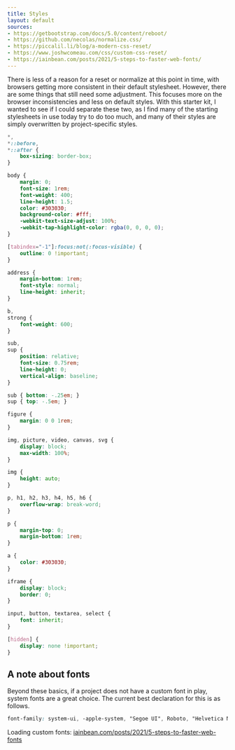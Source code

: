 ```yaml
---
title: Styles
layout: default
sources:
- https://getbootstrap.com/docs/5.0/content/reboot/
- https://github.com/necolas/normalize.css/
- https://piccalil.li/blog/a-modern-css-reset/
- https://www.joshwcomeau.com/css/custom-css-reset/
- https://iainbean.com/posts/2021/5-steps-to-faster-web-fonts/
---
```


There is less of a reason for a reset or normalize at this point in time, with browsers getting more consistent in their default stylesheet. However, there are some things that still need some adjustment. This focuses more on the browser inconsistencies and less on default styles. With this starter kit, I wanted to see if I could separate these two, as I find many of the starting stylesheets in use today try to do too much, and many of their styles are simply overwritten by project-specific styles.

```css
*,
*::before,
*::after {
    box-sizing: border-box;
}

body {
    margin: 0;
    font-size: 1rem;
    font-weight: 400;
    line-height: 1.5;
    color: #303030;
    background-color: #fff;
    -webkit-text-size-adjust: 100%;
    -webkit-tap-highlight-color: rgba(0, 0, 0, 0);
}

[tabindex="-1"]:focus:not(:focus-visible) {
    outline: 0 !important;
}

address {
    margin-bottom: 1rem;
    font-style: normal;
    line-height: inherit;
}

b,
strong {
    font-weight: 600;
}

sub,
sup {
    position: relative;
    font-size: 0.75rem;
    line-height: 0;
    vertical-align: baseline;
}

sub { bottom: -.25em; }
sup { top: -.5em; }

figure {
    margin: 0 0 1rem;
}

img, picture, video, canvas, svg {
    display: block;
    max-width: 100%;
}

img {
    height: auto;
}

p, h1, h2, h3, h4, h5, h6 {
    overflow-wrap: break-word;
}

p {
    margin-top: 0;
    margin-bottom: 1rem;
}

a {
    color: #303030;
}

iframe {
    display: block;
    border: 0;
}

input, button, textarea, select {
    font: inherit;
}

[hidden] {
    display: none !important;
}
```

## A note about fonts

Beyond these basics, if a project does not have a custom font in play, system fonts are a great choice. The current best declaration for this is as follows.

```css
font-family: system-ui, -apple-system, "Segoe UI", Roboto, "Helvetica Neue", Arial, "Noto Sans", "Liberation Sans", sans-serif, "Apple Color Emoji", "Segoe UI Emoji", "Segoe UI Symbol", "Noto Color Emoji";
```

Loading custom fonts: [iainbean.com/posts/2021/5-steps-to-faster-web-fonts](https://iainbean.com/posts/2021/5-steps-to-faster-web-fonts/)
